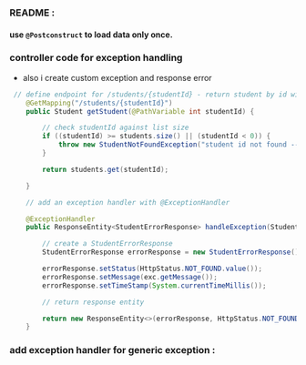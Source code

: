 ### README :

#### use `@Postconstruct` to load data only once.

### controller code for exception handling
+ also i  create custom exception and response error
```java
 // define endpoint for /students/{studentId} - return student by id with index.
    @GetMapping("/students/{studentId}")
    public Student getStudent(@PathVariable int studentId) {

        // check studentId against list size
        if ((studentId) >= students.size() || (studentId < 0)) {
            throw new StudentNotFoundException("student id not found -- " + studentId);
        }

        return students.get(studentId);

    }

    // add an exception handler with @ExceptionHandler

    @ExceptionHandler
    public ResponseEntity<StudentErrorResponse> handleException(StudentNotFoundException exc) {

        // create a StudentErrorResponse
        StudentErrorResponse errorResponse = new StudentErrorResponse();

        errorResponse.setStatus(HttpStatus.NOT_FOUND.value());
        errorResponse.setMessage(exc.getMessage());
        errorResponse.setTimeStamp(System.currentTimeMillis());

        // return response entity

        return new ResponseEntity<>(errorResponse, HttpStatus.NOT_FOUND);
    }

```
### add exception handler for generic exception : 